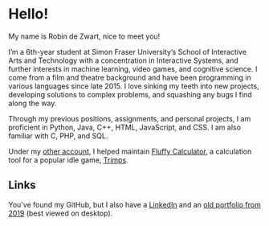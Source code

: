 # Hello!

My name is Robin de Zwart, nice to meet you!

I’m a 6th-year student at Simon Fraser University’s School of Interactive Arts and Technology with a concentration in Interactive Systems, and further interests in machine learning, video games, and cognitive science. I come from a film and theatre background and have been programming in various languages since late 2015. I love sinking my teeth into new projects, developing solutions to complex problems, and squashing any bugs I find along the way.

Through my previous positions, assignments, and personal projects, I am proficient in Python, Java, C++, HTML, JavaScript, and CSS. I am also familiar with C, PHP, and SQL.

Under my [other account](https://github.com/moukimyr), I helped maintain [Fluffy Calculator](https://github.com/fluffyCalculator/fluffycalculator.github.io), a calculation tool for a popular idle game, [Trimps](https://trimps.github.io/).

## Links

You've found my GitHub, but I also have a [LinkedIn](https://www.linkedin.com/in/rdezwart/) and an [old portfolio from 2019](https://robindezwart.com/) (best viewed on desktop).
